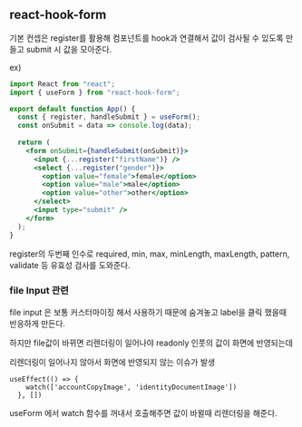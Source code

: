 ## react-hook-form

기본 컨셉은 register를 활용해 컴포넌트를 hook과 연결해서 값이 검사될 수 있도록 만들고 submit 시 값을 모아준다.

ex)

```jsx
import React from "react";
import { useForm } from "react-hook-form";

export default function App() {
  const { register, handleSubmit } = useForm();
  const onSubmit = data => console.log(data);
   
  return (
    <form onSubmit={handleSubmit(onSubmit)}>
      <input {...register("firstName")} />
      <select {...register("gender")}>
        <option value="female">female</option>
        <option value="male">male</option>
        <option value="other">other</option>
      </select>
      <input type="submit" />
    </form>
  );
}
```

register의 두번째 인수로 required, min, max, minLength, maxLength, pattern, validate 등 유효성 검사를 도와준다.

### file Input 관련

file input 은 보통 커스터마이징 해서 사용하기 때문에 숨겨놓고 label을 클릭 했을때 반응하게 만든다.

하지만 file값이 바뀌면 리렌더링이 일어나야 readonly 인풋의 값이 화면에 반영되는데

리렌더링이 일어나지 않아서 화면에 반영되지 않는 이슈가 발생

```tsx
useEffect(() => {
    watch(['accountCopyImage', 'identityDocumentImage'])
  }, [])
```

useForm 에서 watch 함수를 꺼내서 호출해주면 값이 바뀔때 리렌더링을 해준다.
